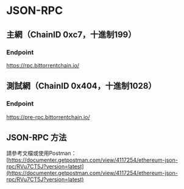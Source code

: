 # JSON-RPC

## 主網（ChainID 0xc7，十進制199）

### Endpoint

https://rpc.bittorrentchain.io/

## 測試網（ChainID 0x404，十進制1028）

### Endpoint

https://pre-rpc.bittorrentchain.io/

## JSON-RPC 方法

請參考文檔或使用Postman：[https://documenter.getpostman.com/view/4117254/ethereum-json-rpc/RVu7CT5J?version=latest](https://documenter.getpostman.com/view/4117254/ethereum-json-rpc/RVu7CT5J?version=latest)